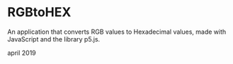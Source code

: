 # RGBtoHEX
An application that converts RGB values to Hexadecimal values, made with JavaScript and the library p5.js.

april 2019
